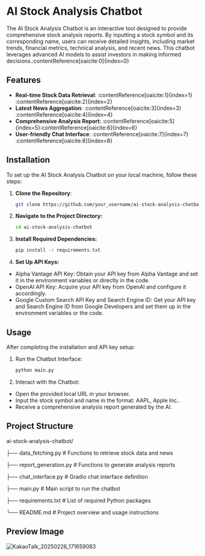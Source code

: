 # AI Stock Analysis Chatbot

The AI Stock Analysis Chatbot is an interactive tool designed to provide comprehensive stock analysis reports. By inputting a stock symbol and its corresponding name, users can receive detailed insights, including market trends, financial metrics, technical analysis, and recent news. This chatbot leverages advanced AI models to assist investors in making informed decisions.&#8203;:contentReference[oaicite:0]{index=0}

## Features

- **Real-time Stock Data Retrieval**: :contentReference[oaicite:1]{index=1}&#8203;:contentReference[oaicite:2]{index=2}
- **Latest News Aggregation**: :contentReference[oaicite:3]{index=3}&#8203;:contentReference[oaicite:4]{index=4}
- **Comprehensive Analysis Report**: :contentReference[oaicite:5]{index=5}&#8203;:contentReference[oaicite:6]{index=6}
- **User-friendly Chat Interface**: :contentReference[oaicite:7]{index=7}&#8203;:contentReference[oaicite:8]{index=8}

## Installation

To set up the AI Stock Analysis Chatbot on your local machine, follow these steps:

1. **Clone the Repository**:
   ```bash
   git clone https://github.com/your_username/ai-stock-analysis-chatbot.git
2. **Navigate to the Project Directory:**
   ```bash
   cd ai-stock-analysis-chatbot
3. **Install Required Dependencies:**
   ```bash
   pip install -r requirements.txt

4. **Set Up API Keys:**
- Alpha Vantage API Key: Obtain your API key from Alpha Vantage and set it in the environment variables or directly in the code.​
- OpenAI API Key: Acquire your API key from OpenAI and configure it accordingly.​
- Google Custom Search API Key and Search Engine ID: Get your API key and Search Engine ID from Google Developers and set them up in the environment variables or the code.

## Usage
After completing the installation and API key setup:

1. Run the Chatbot Interface:
   ```bash
   python main.py
2. Interact with the Chatbot:
- Open the provided local URL in your browser.​
- Input the stock symbol and name in the format: AAPL, Apple Inc..​
- Receive a comprehensive analysis report generated by the AI.

## Project Structure
ai-stock-analysis-chatbot/

├── data_fetching.py       # Functions to retrieve stock data and news

├── report_generation.py   # Functions to generate analysis reports

├── chat_interface.py      # Gradio chat interface definition

├── main.py                # Main script to run the chatbot

├── requirements.txt       # List of required Python packages

└── README.md              # Project overview and usage instructions


## Preview Image
![KakaoTalk_20250226_171659083](https://github.com/user-attachments/assets/48071b99-973c-4e1c-ba51-0f8054566252)
